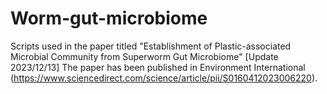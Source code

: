 # Worm-gut-microbiome
Scripts used in the paper titled "Establishment of Plastic-associated Microbial Community from Superworm Gut Microbiome"
[Update 2023/12/13]
The paper has been published in Environment International (https://www.sciencedirect.com/science/article/pii/S0160412023006220).
